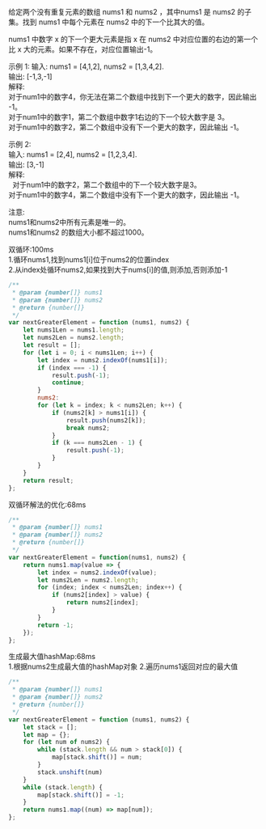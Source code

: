 给定两个没有重复元素的数组 nums1 和 nums2 ，其中nums1 是 nums2 的子集。找到 nums1 中每个元素在 nums2 中的下一个比其大的值。  

nums1 中数字 x 的下一个更大元素是指 x 在 nums2 中对应位置的右边的第一个比 x 大的元素。如果不存在，对应位置输出-1。  

示例 1:
    输入: nums1 = [4,1,2], nums2 = [1,3,4,2].  
    输出: [-1,3,-1]  
    解释:  
        对于num1中的数字4，你无法在第二个数组中找到下一个更大的数字，因此输出 -1。  
        对于num1中的数字1，第二个数组中数字1右边的下一个较大数字是 3。  
        对于num1中的数字2，第二个数组中没有下一个更大的数字，因此输出 -1。  

示例 2:  
    输入: nums1 = [2,4], nums2 = [1,2,3,4].  
    输出: [3,-1]  
    解释:  
        对于num1中的数字2，第二个数组中的下一个较大数字是3。  
        对于num1中的数字4，第二个数组中没有下一个更大的数字，因此输出 -1。 

注意:  
    nums1和nums2中所有元素是唯一的。  
    nums1和nums2 的数组大小都不超过1000。  



双循环:100ms  
    1.循环nums1,找到nums1[i]位于nums2的位置index  
    2.从index处循环nums2,如果找到大于nums[i]的值,则添加,否则添加-1
```js
/**
 * @param {number[]} nums1
 * @param {number[]} nums2
 * @return {number[]}
 */
var nextGreaterElement = function (nums1, nums2) {
    let nums1Len = nums1.length;
    let nums2Len = nums2.length;
    let result = [];
    for (let i = 0; i < nums1Len; i++) {
        let index = nums2.indexOf(nums1[i]);
        if (index === -1) {
            result.push(-1);
            continue;
        }
        nums2:
        for (let k = index; k < nums2Len; k++) {
            if (nums2[k] > nums1[i]) {
                result.push(nums2[k]);
                break nums2;
            }
            if (k === nums2Len - 1) {
                result.push(-1);
            }
        }
    }
    return result;
};
```


双循环解法的优化:68ms  
```js
/**
 * @param {number[]} nums1
 * @param {number[]} nums2
 * @return {number[]}
 */
var nextGreaterElement = function(nums1, nums2) {
    return nums1.map(value => {
        let index = nums2.indexOf(value);
        let nums2Len = nums2.length;
        for (index; index < nums2Len; index++) {
            if (nums2[index] > value) {
                return nums2[index];
            }
        }
        return -1;
    });
};
```


生成最大值hashMap:68ms  
    1.根据nums2生成最大值的hashMap对象
    2.遍历nums1返回对应的最大值

```js
/**
 * @param {number[]} nums1
 * @param {number[]} nums2
 * @return {number[]}
 */
var nextGreaterElement = function (nums1, nums2) {
    let stack = [];
    let map = {};
    for (let num of nums2) {
        while (stack.length && num > stack[0]) {
            map[stack.shift()] = num;
        }
        stack.unshift(num)
    }
    while (stack.length) {
        map[stack.shift()] = -1;
    }
    return nums1.map((num) => map[num]);
};
```